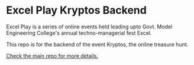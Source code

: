 # Excel Play Kryptos Backend

Excel Play is a series of online events held leading upto Govt. Model Engineering College's annual techno-managerial fest Excel.

This repo is for the backend of the event Kryptos, the online treasure hunt.

[Check the main repo for more details.](https://github.com/Excel-MEC/excelplay-backend-service)
